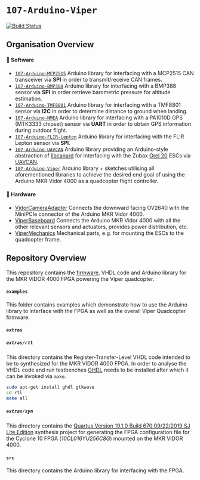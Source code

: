 `107-Arduino-Viper`
===================
[![Build Status](https://travis-ci.org/107-systems/107-Arduino-Viper.svg?branch=master)](https://travis-ci.org/107-systems/107-Arduino-Viper)

## Organisation Overview
#### :floppy_disk: Software
* [`107-Arduino-MCP2515`](https://github.com/107-systems/107-Arduino-MCP2515) Arduino library for interfacing with a MCP2515 CAN transceiver via **SPI** in order to transmit/receive CAN frames.
* [`107-Arduino-BMP388`](https://github.com/107-systems/107-Arduino-BMP388) Arduino library for interfacing with a BMP388 sensor via **SPI** in order retrieve barometric pressure for altitude estimation.
* [`107-Arduino-TMF8801`](https://github.com/107-systems/107-Arduino-TMF8801) Arduino library for interfacing with a TMF8801 sensor via **I2C** in order to determine distance to ground when landing.
* [`107-Arduino-NMEA`](https://github.com/107-systems/107-Arduino-NMEA) Arduino library for interfacing with a PA1010D GPS (MTK3333 chipset) sensor via **UART** in order to obtain GPS information during outdoor flight.
* [`107-Arduino-FLIR-Lepton`](https://github.com/107-systems/107-Arduino-FLIR-Lepton) Arduino library for interfacing with the FLIR Lepton sensor via **SPI**.
* [`107-Arduino-UAVCAN`](https://github.com/107-systems/107-Arduino-UAVCAN) Arduino library providing an Arduino-style abstraction of [libcanard](https://github.com/UAVCAN/libcanard) for interfacing with the Zubax [Orel 20](https://kb.zubax.com/display/MAINKB/Zubax+Orel+20) ESCs via [UAVCAN](https://uavcan.org/).
* [`107-Arduino-Viper`](https://github.com/107-systems/107-Arduino-Viper) Arduino library + sketches utilising all aforementioned libraries to achieve the desired end goal of using the Arduino MKR Vidor 4000 as a quadcopter flight controller.
#### :hammer: Hardware
* [VidorCameraAdapter](https://github.com/107-systems/VidorCameraAdapter) Connects the downward facing OV2640 with the MiniPCIe connector of the Arduino MKR Vidor 4000.
* [ViperBaseboard](https://github.com/107-systems/ViperBaseboard) Connects the Arduino MKR Vidor 4000 with all the other relevant sensors and actuators, provides power distribution, etc.
* [ViperMechanics](https://github.com/107-systems/ViperMechanics) Mechanical parts, e.g. for mounting the ESCs to the quadcopter frame.

## Repository Overview
This repository contains the [firmware](examples/Viper-Firmware/Viper-Firmware.ino), VHDL code and Arduino library for the MKR VIDOR 4000 FPGA powering the Viper quadcopter.

#### `examples`
This folder contains examples which demonstrate how to use the Arduino library to interface with the FPGA as well as the overall Viper Quadcopter firmware.

#### `extras`
##### `extras/rtl`
This directory contains the Register-Transfer-Level VHDL code intended to be to synthesized for the MKR VIDOR 4000 FPGA. In order to analyse the VHDL code and run testbenches [GHDL](http://ghdl.free.fr/) needs to be installed after which it can be invoked via `make`.
```bash
sudo apt-get install ghdl gtkwave
cd rtl
make all
```

##### `extras/syn`
This directory contains the [Quartus Version 19.1.0 Build 670 09/22/2019 SJ Lite Edition](https://fpgasoftware.intel.com/?edition=lite) synthesis project for generating the FPGA configuration file for the Cyclone 10 FPGA (*10CL016YU256C8G*) mounted on the MKR VIDOR 4000.

#### `src`
This directory contains the Arduino library for interfacing with the FPGA.
